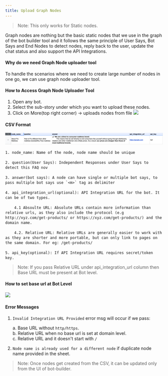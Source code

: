 ```yaml
---
title: Upload Graph Nodes
---
```


>Note: This only works for Static nodes.

Graph nodes are nothing but the basic static nodes that we use in the graph of the bot builder tool and it follows the same principle of User Says, Bot Says and End Nodes to detect nodes, reply back to the user, update the chat status and also support the API Integrations.

#### Why do we need Graph Node uploader tool
To handle the scenarios where we need to create large number of nodes in one go, we can use graph node uploader tool.

#### How to Access Graph Node Uploader Tool

1. Open any bot.
2. Select the sub-story under which you want to upload these nodes.
3. Click on More(top right corner) -> uploads nodes from file 
![](assets/access-graph-node-uploader-tool.gif)


#### CSV Format
![CSV Format](assets/faq_node_csv_format.png)

```
1. node_name: Name of the node, node name should be unique

2. question(User Says): Independent Responses under User Says to detect this FAQ nov

3. answer(bot says): A node can have single or multiple bot says, to pass multiple bot says use `<m>` tag as delimiter

4. api_integration_url(optional): API Integration URL for the bot. It can be of two types.

    4.1 Absoulte URL: Absolute URLs contain more information than relative urls, as they also include the protocol (e.g http://xyz.com/get-products/ or https://xyz.com/get-products/) and the domain name.

    4.2. Relative URL: Relative URLs are generally easier to work with as they are shorter and more portable, but can only link to pages on the same domain. For eg: /get-products/

5. api_key(optional): If API Integration URL requires secret/token key.
```

>Note: If you pass Relative URL under api_integration_url column then Base URL must be present at Bot level.


#### How to set base url at Bot Level
![](assets/set_base_url_at_bot_level.gif)


#### Error Messages

1. `Invalid Integration URL Provided` error msg will occur if we pass:

    a. Base URL without `http/https`.  
    b. Relative URL when no base url is set at domain level.  
    c. Relative URL and it doesn't start with `/`

2. `Node name is already used for a different node` if duplicate node name provided in the sheet.

>Note: Once nodes get created from the CSV, it can be updated only from the UI of bot-builder.
